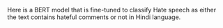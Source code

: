 Here is a BERT model that is fine-tuned to classify Hate speech as either the text contains hateful comments or not in Hindi language.

